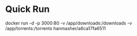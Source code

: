 # Quick Run
docker run -d -p 3000:80 -v /app/downloads:/downloads -v /app/torrents:/torrents hanmasher/a6ca17fa6511

